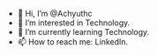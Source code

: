 - 👋 Hi, I’m @Achyuthc
- 👀 I’m interested in Technology.
- 🌱 I’m currently learning Technology.
- 📫 How to reach me: LinkedIn.

<!---
Achyuthc/Achyuthc is a ✨ special ✨ repository because its `README.md` (this file) appears on your GitHub profile.
You can click the Preview link to take a look at your changes.
--->
